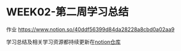 # WEEK02-第二周学习总结

作业 https://www.notion.so/40ddf56399d84da28228a8cbd0a02aa9

学习总结及相关学习资源都持续更新在[notion仓库](https://www.notion.so/7a8b20a123124e12b072a238319d0b2d)